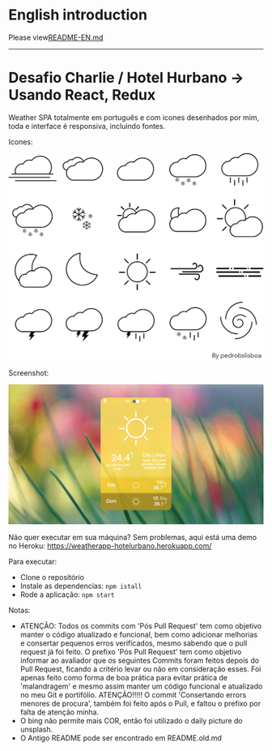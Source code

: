 # English introduction

Please view[README-EN.md](https://github.com/pedrobslisboa/challenge-charlie/blob/master/README-EN.md)

----
# Desafio Charlie / Hotel Hurbano -> Usando React, Redux

Weather SPA totalmente em português e com icones desenhados por mim, toda e interface é responsiva, incluindo fontes. 

Icones:
<p align="center">
  <img src="icons-board.jpg" alt="Icons" />
</p>

Screenshot:
<p align="center">
  <img src="screenshot.jpg" alt="Screenshot" />
</p>

Não quer executar em sua máquina? Sem problemas, aqui está uma demo no Heroku:   https://weatherapp-hotelurbano.herokuapp.com/

Para executar:
- Clone o repositório
- Instale as dependencias: `npm istall`
- Rode a aplicação: `npm start`


Notas: 
- ATENÇÃO: Todos os commits com 'Pós Pull Request' tem como objetivo manter o código atualizado e funcional, bem como adicionar melhorias e consertar pequenos erros verificados, mesmo sabendo que o pull request já foi feito. O prefixo 'Pós Pull Request' tem como objetivo informar ao avaliador que os seguintes Commits foram feitos depois do Pull Request, ficando a critério levar ou não em consideração esses. Foi apenas feito como forma de boa prática para evitar prática de 'malandragem' e mesmo assim manter um código funcional e atualizado no meu Git e portifólio. ATENÇÃO!!!!! O commit 'Consertando errors menores de procura', também foi feito após o Pull, e faltou o prefixo por falta de atenção minha.
- O bing não permite mais COR, então foi utilizado o daily picture do unsplash.
- O Antigo README pode ser encontrado em README.old.md


